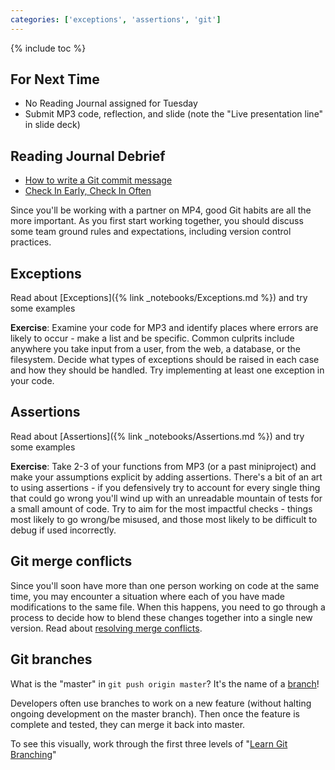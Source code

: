 ```yaml
---
categories: ['exceptions', 'assertions', 'git']
---
```


{% include toc %}

## For Next Time

 - No Reading Journal assigned for Tuesday
 - Submit MP3 code, reflection, and slide (note the "Live presentation line" in slide deck)

## Reading Journal Debrief

 * [How to write a Git commit message](https://chris.beams.io/posts/git-commit/)
 * [Check In Early, Check In Often](https://blog.codinghorror.com/check-in-early-check-in-often/)

Since you'll be working with a partner on MP4, good Git habits are all the more important. As you first start working together, you should discuss some team ground rules and expectations, including version control practices.


## Exceptions

Read about [Exceptions]({% link _notebooks/Exceptions.md %}) and try some examples

**Exercise**: Examine your code for MP3 and identify places where errors are likely to occur - make a list and be specific. Common culprits include anywhere you take input from a user, from the web, a database, or the filesystem. Decide what types of exceptions should be raised in each case and how they should be handled. Try implementing at least one exception in your code.

## Assertions

Read about [Assertions]({% link _notebooks/Assertions.md %}) and try some examples

**Exercise**: Take 2-3 of your functions from MP3 (or a past miniproject) and make your assumptions explicit by adding assertions. There's a bit of an art to using assertions - if you defensively try to account for every single thing that could go wrong you'll wind up with an unreadable mountain of tests for a small amount of code. Try to aim for the most impactful checks - things most likely to go wrong/be misused, and those most likely to be difficult to debug if used incorrectly.


## Git merge conflicts

Since you'll soon have more than one person working on code at the same time, you may encounter a situation where each of you have made modifications to the same file.
When this happens, you need to go through a process to decide how to blend these changes together into a single new version.
Read about [resolving merge conflicts](https://help.github.com/articles/resolving-a-merge-conflict-using-the-command-line/).

## Git branches

What is the "master" in `git push origin master`? It's the name of a [branch](https://www.atlassian.com/git/tutorials/using-branches/git-checkout)!

Developers often use branches to work on a new feature (without halting ongoing development on the master branch). Then once the feature is complete and tested, they can merge it back into master.

To see this visually, work through the first three levels of "[Learn Git Branching](https://learngitbranching.js.org/)"

